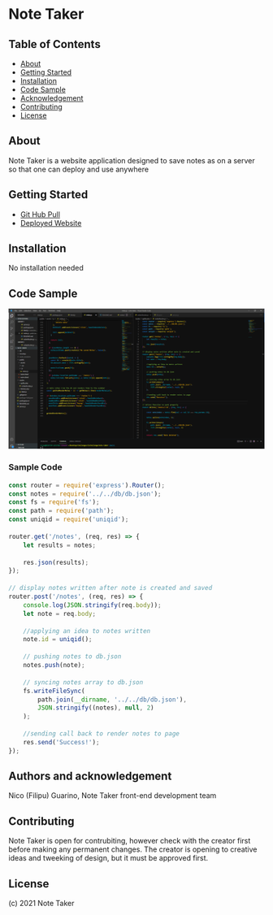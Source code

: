 # Note Taker

## Table of Contents

- [About](#about)
- [Getting Started](#getting-started)
- [Installation](#installation)
- [Code Sample](#code-sample)
- [Acknowledgement](#acknowledgement)
- [Contributing](#contributing)
- [License](#license)

## About <a name = "about"></a>

Note Taker is a website application designed to save notes as on a server so that one can deploy and use anywhere

## Getting Started <a name = "getting-started"></a>

* [Git Hub Pull](https://github.com/nicoguarino/note-taker.git)
* [Deployed Website](https://nicoguarino-note-taker.herokuapp.com/notes)

## Installation <a name = "installation"></a>

No installation needed 

## Code Sample <a name = "code-sample"></a>

![Sample Code](https://github.com/nicoguarino/note-taker/blob/main/images/sample_code.PNG?raw=true "Sample Code")

### Sample Code
```JavaScript Sample
const router = require('express').Router();
const notes = require('../../db/db.json');
const fs = require('fs');
const path = require('path');
const uniqid = require('uniqid');

router.get('/notes', (req, res) => {
    let results = notes;

    res.json(results);
});

// display notes written after note is created and saved
router.post('/notes', (req, res) => {
    console.log(JSON.stringify(req.body));
    let note = req.body;

    //applying an idea to notes written
    note.id = uniqid();

    // pushing notes to db.json
    notes.push(note);

    // syncing notes array to db.json
    fs.writeFileSync(
        path.join(__dirname, '../../db/db.json'),
        JSON.stringify((notes), null, 2)
    ); 
    
    //sending call back to render notes to page
    res.send('Success!');
});
```

## Authors and acknowledgement <a name = "acknowledgement"></a>

Nico (Filipu) Guarino, Note Taker front-end development team


## Contributing <a name = "contributing"></a>

Note Taker is open for contrubiting, however check with the creator first before making any permanent changes. The creator is opening to creative ideas and tweeking of design, but it must be approved first.

## License <a name = "license">

(c) 2021 Note Taker
